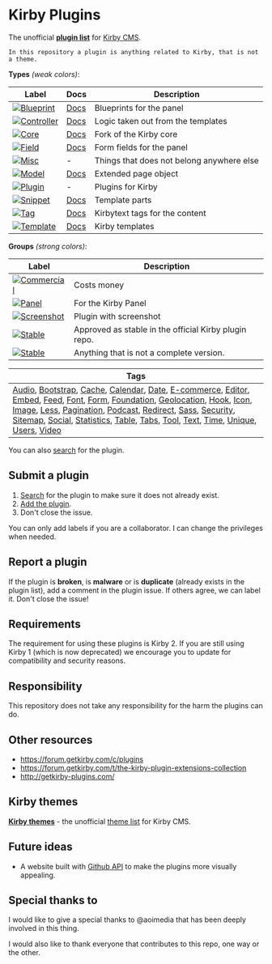 # Kirby Plugins

The unofficial **[plugin list](https://github.com/jenstornell/kirby-plugins/issues)** for [Kirby CMS](https://getkirby.com/).

`In this repository a plugin is anything related to Kirby, that is not a theme.`

**Types** *(weak colors)*:

| Label      | Docs| Description
| -----------|---|---
| [![Blueprint](https://cdn.rawgit.com/jenstornell/kirby-plugins/master/labels/blueprint.svg)](https://github.com/jenstornell/kirby-plugins/issues?q=is%3Aissue+is%3Aopen+label%3ABlueprint) | [Docs](https://getkirby.com/docs/panel/blueprints) | Blueprints for the panel
| [![Controller](https://cdn.rawgit.com/jenstornell/kirby-plugins/master/labels/controller.svg)](https://github.com/jenstornell/kirby-plugins/issues?q=is%3Aissue+is%3Aopen+label%3AController) | [Docs](https://getkirby.com/docs/templates/controllers) | Logic taken out from the templates
| [![Core](https://cdn.rawgit.com/jenstornell/kirby-plugins/master/labels/core3.svg)](https://github.com/jenstornell/kirby-plugins/issues?q=is%3Aissue+is%3Aopen+label%3ACore) | [Docs](https://getkirby.com/docs) | Fork of the Kirby core
| [![Field](https://cdn.rawgit.com/jenstornell/kirby-plugins/master/labels/field.svg)](https://github.com/jenstornell/kirby-plugins/issues?q=is%3Aissue+is%3Aopen+label%3AField) | [Docs](https://getkirby.com/docs/panel/developers/custom-form-fields) | Form fields for the panel
| [![Misc](https://cdn.rawgit.com/jenstornell/kirby-plugins/master/labels/misc2.svg)](https://github.com/jenstornell/kirby-plugins/issues?q=is%3Aissue+is%3Aopen+label%3AMisc) | - | Things that does not belong anywhere else
| [![Model](https://cdn.rawgit.com/jenstornell/kirby-plugins/master/labels/model.svg)](https://github.com/jenstornell/kirby-plugins/issues?q=is%3Aissue+is%3Aopen+label%3AModel) | [Docs](https://getkirby.com/docs/templates/models) | Extended page object
| [![Plugin](https://cdn.rawgit.com/jenstornell/kirby-plugins/master/labels/plugin.svg)](https://github.com/jenstornell/kirby-plugins/issues?q=is%3Aissue+is%3Aopen+label%3APlugin) | - |Plugins for Kirby
| [![Snippet](https://cdn.rawgit.com/jenstornell/kirby-plugins/master/labels/snippet.svg)](https://github.com/jenstornell/kirby-plugins/issues?q=is%3Aissue+is%3Aopen+label%3ASnippet) | [Docs](https://getkirby.com/docs/templates/snippets) | Template parts
| [![Tag](https://cdn.rawgit.com/jenstornell/kirby-plugins/master/labels/tag2.svg)](https://github.com/jenstornell/kirby-plugins/issues?q=is%3Aissue+is%3Aopen+label%3ATag) | [Docs](https://getkirby.com/docs/advanced/kirbytext) | Kirbytext tags for the content
| [![Template](https://cdn.rawgit.com/jenstornell/kirby-plugins/master/labels/template.svg)](https://github.com/jenstornell/kirby-plugins/issues?q=is%3Aissue+is%3Aopen+label%3ATemplate) | [Docs](https://getkirby.com/docs/templates/hello-world) | Kirby templates | [![Widget](https://cdn.rawgit.com/jenstornell/kirby-plugins/master/labels/widget.svg)](https://github.com/jenstornell/kirby-plugins/issues?q=is%3Aissue+is%3Aopen+label%3AWidget) | [Docs](https://getkirby.com/docs/panel/developers/widgets) | Widgets for the panel

**Groups** *(strong colors)*:

| Label      | Description
| -----------|---
| [![Commercial](https://cdn.rawgit.com/jenstornell/kirby-plugins/master/labels/commercial.svg)](https://github.com/jenstornell/kirby-plugins/issues?q=is%3Aissue+is%3Aopen+label%3ACommercial) | Costs money
| [![Panel](https://cdn.rawgit.com/jenstornell/kirby-plugins/master/labels/panel.svg)](https://github.com/jenstornell/kirby-plugins/issues?q=is%3Aissue+is%3Aopen+label%3APanel) | For the Kirby Panel
| [![Screenshot](https://cdn.rawgit.com/jenstornell/kirby-plugins/master/labels/screenshot.svg)](https://github.com/jenstornell/kirby-plugins/issues?q=is%3Aissue+is%3Aopen+label%3AScreenshot) |Plugin with screenshot
| [![Stable](https://cdn.rawgit.com/jenstornell/kirby-plugins/master/labels/stable.svg)](https://github.com/jenstornell/kirby-plugins/issues?q=is%3Aissue+is%3Aopen+label%3AStable) | Approved as stable in the official Kirby plugin repo.
| [![Stable](https://cdn.rawgit.com/jenstornell/kirby-plugins/master/labels/beta.svg)](https://github.com/jenstornell/kirby-plugins/issues?q=is%3Aissue+is%3Aopen+label%3ABeta) | Anything that is not a complete version.

| Tags
| ---
| [Audio](https://github.com/jenstornell/kirby-plugins/labels/Audio), [Bootstrap](https://github.com/jenstornell/kirby-plugins/labels/Bootstrap), [Cache](https://github.com/jenstornell/kirby-plugins/labels/Cache), [Calendar](https://github.com/jenstornell/kirby-plugins/labels/Calendar), [Date](https://github.com/jenstornell/kirby-plugins/labels/Date), [E-commerce](https://github.com/jenstornell/kirby-plugins/labels/E-commerce), [Editor](https://github.com/jenstornell/kirby-plugins/labels/Editor), [Embed](https://github.com/jenstornell/kirby-plugins/labels/Embed), [Feed](https://github.com/jenstornell/kirby-plugins/labels/Feed), [Font](https://github.com/jenstornell/kirby-plugins/labels/Font), [Form](https://github.com/jenstornell/kirby-plugins/labels/Form), [Foundation](https://github.com/jenstornell/kirby-plugins/labels/Foundation), [Geolocation](https://github.com/jenstornell/kirby-plugins/labels/Geolocation), [Hook](https://github.com/jenstornell/kirby-plugins/labels/Hook), [Icon](https://github.com/jenstornell/kirby-plugins/labels/Icon), [Image](https://github.com/jenstornell/kirby-plugins/labels/Image), [Less](https://github.com/jenstornell/kirby-plugins/labels/Less), [Pagination](https://github.com/jenstornell/kirby-plugins/labels/Pagination), [Podcast](https://github.com/jenstornell/kirby-plugins/labels/Podcast), [Redirect](https://github.com/jenstornell/kirby-plugins/labels/Redirect), [Sass](https://github.com/jenstornell/kirby-plugins/labels/Sass), [Security](https://github.com/jenstornell/kirby-plugins/labels/Security), [Sitemap](https://github.com/jenstornell/kirby-plugins/labels/Sitemap), [Social](https://github.com/jenstornell/kirby-plugins/labels/Social), [Statistics](https://github.com/jenstornell/kirby-plugins/labels/Statistics), [Table](https://github.com/jenstornell/kirby-plugins/labels/Table), [Tabs](https://github.com/jenstornell/kirby-plugins/labels/Tabs), [Tool](https://github.com/jenstornell/kirby-plugins/labels/Tool), [Text](https://github.com/jenstornell/kirby-plugins/labels/Text), [Time](https://github.com/jenstornell/kirby-plugins/labels/Time), [Unique](https://github.com/jenstornell/kirby-plugins/labels/Unique), [Users](https://github.com/jenstornell/kirby-plugins/labels/Users), [Video](https://github.com/jenstornell/kirby-plugins/labels/Video)

You can also [search](https://github.com/jenstornell/kirby-plugins/issues) for the plugin.

## Submit a plugin

1. [Search](https://github.com/jenstornell/kirby-plugins/issues) for the plugin to make sure it does not already exist.
1. [Add the plugin](https://github.com/jenstornell/kirby-plugins/issues/new).
1. Don't close the issue.

You can only add labels if you are a collaborator. I can change the privileges when needed.

## Report a plugin

If the plugin is **broken**, is **malware** or is **duplicate** (already exists in the plugin list), add a comment in the plugin issue. If others agree, we can label it. Don't close the issue!

## Requirements

The requirement for using these plugins is Kirby 2. If you are still using Kirby 1 (which is now deprecated) we encourage you to update for compatibility and security reasons.

## Responsibility

This repository does not take any responsibility for the harm the plugins can do. 

## Other resources

- https://forum.getkirby.com/c/plugins
- https://forum.getkirby.com/t/the-kirby-plugin-extensions-collection
- http://getkirby-plugins.com/

## Kirby themes

**[Kirby themes](https://github.com/jenstornell/kirby-themes)** - the unofficial [theme list](https://github.com/jenstornell/kirby-themes/issues) for Kirby CMS.

## Future ideas

- A website built with [Github API](https://developer.github.com/v3/issues/) to make the plugins more visually appealing.

## Special thanks to

I would like to give a special thanks to @aoimedia that has been deeply involved in this thing.

I would also like to thank everyone that contributes to this repo, one way or the other.
